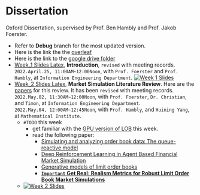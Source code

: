 # Dissertation
Oxford Dissertation, supervised by Prof. Ben Hambly and Prof. Jakob Foerster.


* Refer to **Debug** branch for the most updated version.
* Here is the link the the [overleaf](https://www.overleaf.com/8586558697psrwmhswmvyc)
* Here is the link to the [google drive folder](https://drive.google.com/drive/folders/1Ta5N33J8PjD9tZH2OyeXcnMtxd1vS-mT?usp=sharing)
* [Week_1 Slides Latex](https://www.overleaf.com/8586558697psrwmhswmvyc), **Introduction**, `revised` with meeting records. 
</br>`2022.April.25, 11:00AM~12:00Noon`, with `Prof. Foerster` and `Prof. Hambly`, at `Information Engineering Department`.
[![Week 1 Slides](https://github.com/KangOxford/Dissertation/blob/main/static/Snipaste_2022-05-01_17-09-15.png?raw=true)](https://drive.google.com/file/d/1gqLcS46IOkqJgZbIBukd3N5wH4IrHiGd/view?usp=sharing)
* [Week_2 Slides Latex](https://www.overleaf.com/9548188445gqpcppdvxbrf), **Market Simulation Literature Review**. Here are the [papers](https://drive.google.com/drive/folders/15qHlvRmFMd_oaMlqXxRFkLD64gnkAPcy?usp=sharing) for this review. It has been `revised` with meeting records.
</br>`2022.May.02, 11:30AM~12:00Noon`, with `Prof. Foerster`, `Dr. Christian`, and `Timon`, at `Information Engineering Department`.
</br>`2022.May.04, 12:00AM~12:45Noon`, with `Prof. Hambly`, and `Huining Yang`, at `Mathematical Institute`.
  * `#TODO` this week
      * get familiar with the [GPU version of LOB](https://github.com/KangOxford/Dissertation/blob/main/market%20sim.ipynb) this week.
      * read the following paper:
        * [Simulating and analyzing order book data: The queue-reactive model](https://drive.google.com/file/d/1rJd7TxzcZSoQipzNI9asJ_DwCUhqEVB4/view?usp=sharing)
        * [Deep Reinforcement Learning in Agent Based Financial Market Simulation](https://drive.google.com/file/d/1k8URGCP06wvm2J5Se7m11iq9KAkkqv0B/view?usp=sharing)
        * [Generative models of limit order books](https://drive.google.com/file/d/1_rxMUxZsnmNJG4ytfgnenvw0HTTy-P9D/view?usp=sharing)
        * **[`Important` Get Real: Realism Metrics for Robust Limit Order Book Market Simulations](https://drive.google.com/file/d/1QpmPRC4Wm32QfS8uvjhY66T0AQTSu6LM/view?usp=sharing)**
  * [![Week 2 Slides](https://github.com/KangOxford/Dissertation/blob/main/static/Snipaste_2022-05-02_05-45-57.png?raw=true)](https://drive.google.com/file/d/1dpWcKu6MEcqurQbWi0OFWNAgvPZWcq0M/view?usp=sharing)


